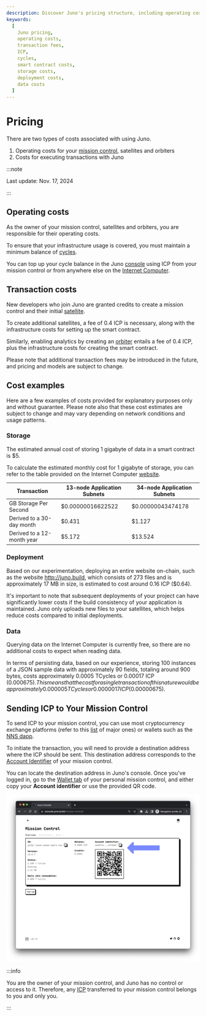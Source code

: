 ```yaml
---
description: Discover Juno's pricing structure, including operating costs, transaction fees, and cost examples. Learn how to manage and optimize your expenses.
keywords:
  [
    Juno pricing,
    operating costs,
    transaction fees,
    ICP,
    cycles,
    smart contract costs,
    storage costs,
    deployment costs,
    data costs
  ]
---
```


# Pricing

There are two types of costs associated with using Juno.

1. Operating costs for your [mission control], satellites and orbiters
2. Costs for executing transactions with Juno

:::note

Last update: Nov. 17, 2024

:::

## Operating costs

As the owner of your mission control, satellites and orbiters, you are responsible for their operating costs.

To ensure that your infrastructure usage is covered, you must maintain a minimum balance of [cycles](terminology.md#cycles).

You can top up your cycle balance in the Juno [console](https://console.juno.build/) using ICP from your mission control or from anywhere else on the [Internet Computer](https://internetcomputer.org/).

## Transaction costs

New developers who join Juno are granted credits to create a mission control and their initial [satellite].

To create additional satellites, a fee of 0.4 ICP is necessary, along with the infrastructure costs for setting up the smart contract.

Similarly, enabling analytics by creating an [orbiter] entails a fee of 0.4 ICP, plus the infrastructure costs for creating the smart contract.

Please note that additional transaction fees may be introduced in the future, and pricing and models are subject to change.

## Cost examples

Here are a few examples of costs provided for explanatory purposes only and without guarantee. Please note also that these cost estimates are subject to change and may vary depending on network conditions and usage patterns.

### Storage

The estimated annual cost of storing 1 gigabyte of data in a smart contract is $5.

To calculate the estimated monthly cost for 1 gigabyte of storage, you can refer to the table provided on the Internet Computer [website](https://internetcomputer.org/docs/current/developer-docs/gas-cost).

| Transaction                | 13-node Application Subnets | 34-node Application Subnets |
| -------------------------- | --------------------------- | --------------------------- |
| GB Storage Per Second      | $0.00000016622522           | $0.00000043474178           |
| Derived to a 30-day month  | $0.431                      | $1.127                      |
| Derived to a 12-month year | $5.172                      | $13.524                     |

### Deployment

Based on our experimentation, deploying an entire website on-chain, such as the website http://juno.build, which consists of 273 files and is approximately 17 MB in size, is estimated to cost around 0.16 ICP ($0.64).

It's important to note that subsequent deployments of your project can have significantly lower costs if the build consistency of your application is maintained. Juno only uploads new files to your satellites, which helps reduce costs compared to initial deployments.

### Data

Querying data on the Internet Computer is currently free, so there are no additional costs to expect when reading data.

In terms of persisting data, based on our experience, storing 100 instances of a JSON sample data with approximately 90 fields, totaling around 900 bytes, costs approximately 0.0005 TCycles or 0.00017 ICP ($0.000675). This means that the cost for a single transaction of this nature would be approximately 0.000005 TCycles or 0.0000017 ICP ($0.00000675).

## Sending ICP to Your Mission Control

To send ICP to your mission control, you can use most cryptocurrency exchange platforms (refer to this [list](https://coinranking.com/fr/coin/aMNLwaUbY+internetcomputerdfinity-icp/exchanges) of major ones) or wallets such as the [NNS dapp](https://nns.internetcomputer.org/).

To initiate the transaction, you will need to provide a destination address where the ICP should be sent. This destination address corresponds to the [Account Identifier](./terminology.md#account-identifier) of your mission control.

You can locate the destination address in Juno's console. Once you've logged in, go to the [Wallet tab](https://console.juno.build/mission-control/?tab=wallet) of your personal mission control, and either copy your **Account identifier** or use the provided QR code.

![Where to find the account identifier of your mission control](./img/account-identifier.webp)

:::info

You are the owner of your mission control, and Juno has no control or access to it. Therefore, any [ICP](terminology.md#icp) transferred to your mission control belongs to you and only you.

:::

[mission control]: terminology.md#mission-control
[satellite]: terminology.md#satellite
[orbiter]: terminology.md#orbiter
